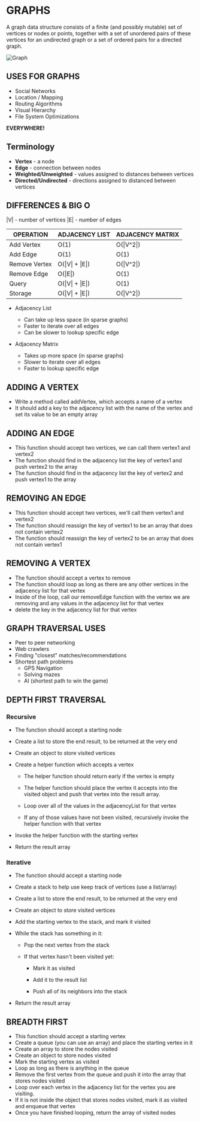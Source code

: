 # GRAPHS

A graph data structure consists of a finite (and possibly mutable) set of vertices or nodes or points, together with a set of unordered pairs of these vertices for an undirected graph or a set of ordered pairs for a directed graph.

![Graph](http://www.btechsmartclass.com/data_structures/ds_images/Graph%20Adjacency%20Matrix%202.jpg)

## USES FOR GRAPHS

- Social Networks
- Location / Mapping
- Routing Algorithms
- Visual Hierarchy
- File System Optimizations

**EVERYWHERE!**

## Terminology

- **Vertex** - a node
- **Edge** - connection between nodes
- **Weighted/Unweighted** - values assigned to distances between vertices
- **Directed/Undirected** - directions assigned to distanced between vertices

## DIFFERENCES & BIG O

|V| - number of vertices
|E| - number of edges

| OPERATION     | ADJACENCY LIST   | ADJACENCY MATRIX |
| ------------- | ---------------- | ---------------- |
| Add Vertex    | O(1)             | ​O(\|V^2\|)      |
| Add Edge      | O(1)             | O(1)             |
| Remove Vertex | O(\|V\| + \|E\|) | O(\|V^2\|)       |
| Remove Edge   | O(\|E\|)         | O(1)             |
| Query         | O(\|V\| + \|E\|) | O(1)             |
| Storage       | O(\|V\| + \|E\|) | ​O(\|V^2\|)      |

- Adjacency List

  - Can take up less space (in sparse graphs)
  - Faster to iterate over all edges
  - Can be slower to lookup specific edge

- Adjacency Matrix

  - Takes up more space (in sparse graphs)
  - Slower to iterate over all edges
  - Faster to lookup specific edge

## ADDING A VERTEX

- Write a method called addVertex, which accepts a name of a vertex
- It should add a key to the adjacency list with the name of the vertex and set its value to be an empty array

## ADDING AN EDGE

- This function should accept two vertices, we can call them vertex1 and vertex2
- The function should find in the adjacency list the key of vertex1 and push vertex2 to the array
- The function should find in the adjacency list the key of vertex2 and push vertex1 to the array

## REMOVING AN EDGE

- This function should accept two vertices, we'll call them vertex1 and vertex2
- The function should reassign the key of vertex1 to be an array that does not contain vertex2
- The function should reassign the key of vertex2 to be an array that does not contain vertex1

## REMOVING A VERTEX

- The function should accept a vertex to remove
- The function should loop as long as there are any other vertices in the adjacency list for that vertex
- Inside of the loop, call our removeEdge function with the vertex we are removing and any values in the adjacency list for that vertex
- delete the key in the adjacency list for that vertex

## GRAPH TRAVERSAL USES

- Peer to peer networking
- Web crawlers
- Finding "closest" matches/recommendations
- Shortest path problems
  - GPS Navigation
  - Solving mazes
  - AI (shortest path to win the game)

## DEPTH FIRST TRAVERSAL

### Recursive

- The function should accept a starting node

- Create a list to store the end result, to be returned at the very end

- Create an object to store visited vertices

- Create a helper function which accepts a vertex

  - The helper function should return early if the vertex is empty

  - The helper function should place the vertex it accepts into the visited object and push that vertex into the result array.

  - Loop over all of the values in the adjacencyList for that vertex

  - If any of those values have not been visited, recursively invoke the helper function with that vertex

- Invoke the helper function with the starting vertex

- Return the result array

### Iterative

- The function should accept a starting node

- Create a stack to help use keep track of vertices (use a list/array)

- Create a list to store the end result, to be returned at the very end

- Create an object to store visited vertices

- Add the starting vertex to the stack, and mark it visited

- While the stack has something in it:

  - Pop the next vertex from the stack

  - If that vertex hasn't been visited yet:

    - Mark it as visited

    - Add it to the result list

    - Push all of its neighbors into the stack

- Return the result array

## BREADTH FIRST

- This function should accept a starting vertex
- Create a queue (you can use an array) and place the starting vertex in it
- Create an array to store the nodes visited
- Create an object to store nodes visited
- Mark the starting vertex as visited
- Loop as long as there is anything in the queue
- Remove the first vertex from the queue and push it into the array that stores nodes visited
- Loop over each vertex in the adjacency list for the vertex you are visiting.
- If it is not inside the object that stores nodes visited, mark it as visited and enqueue that vertex
- Once you have finished looping, return the array of visited nodes
